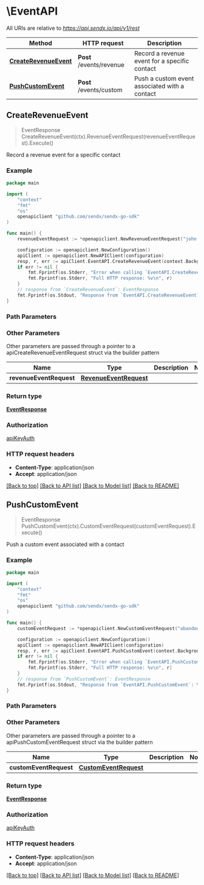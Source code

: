 # \EventAPI

All URIs are relative to *https://api.sendx.io/api/v1/rest*

Method | HTTP request | Description
------------- | ------------- | -------------
[**CreateRevenueEvent**](EventAPI.md#CreateRevenueEvent) | **Post** /events/revenue | Record a revenue event for a specific contact
[**PushCustomEvent**](EventAPI.md#PushCustomEvent) | **Post** /events/custom | Push a custom event associated with a contact



## CreateRevenueEvent

> EventResponse CreateRevenueEvent(ctx).RevenueEventRequest(revenueEventRequest).Execute()

Record a revenue event for a specific contact



### Example

```go
package main

import (
	"context"
	"fmt"
	"os"
	openapiclient "github.com/sendx/sendx-go-sdk"
)

func main() {
	revenueEventRequest := *openapiclient.NewRevenueEventRequest("john.doe@example.com", float32(123.23), "INR", "app", int32(1669990400)) // RevenueEventRequest | 

	configuration := openapiclient.NewConfiguration()
	apiClient := openapiclient.NewAPIClient(configuration)
	resp, r, err := apiClient.EventAPI.CreateRevenueEvent(context.Background()).RevenueEventRequest(revenueEventRequest).Execute()
	if err != nil {
		fmt.Fprintf(os.Stderr, "Error when calling `EventAPI.CreateRevenueEvent``: %v\n", err)
		fmt.Fprintf(os.Stderr, "Full HTTP response: %v\n", r)
	}
	// response from `CreateRevenueEvent`: EventResponse
	fmt.Fprintf(os.Stdout, "Response from `EventAPI.CreateRevenueEvent`: %v\n", resp)
}
```

### Path Parameters



### Other Parameters

Other parameters are passed through a pointer to a apiCreateRevenueEventRequest struct via the builder pattern


Name | Type | Description  | Notes
------------- | ------------- | ------------- | -------------
 **revenueEventRequest** | [**RevenueEventRequest**](RevenueEventRequest.md) |  | 

### Return type

[**EventResponse**](EventResponse.md)

### Authorization

[apiKeyAuth](../README.md#apiKeyAuth)

### HTTP request headers

- **Content-Type**: application/json
- **Accept**: application/json

[[Back to top]](#) [[Back to API list]](../README.md#documentation-for-api-endpoints)
[[Back to Model list]](../README.md#documentation-for-models)
[[Back to README]](../README.md)


## PushCustomEvent

> EventResponse PushCustomEvent(ctx).CustomEventRequest(customEventRequest).Execute()

Push a custom event associated with a contact



### Example

```go
package main

import (
	"context"
	"fmt"
	"os"
	openapiclient "github.com/sendx/sendx-go-sdk"
)

func main() {
	customEventRequest := *openapiclient.NewCustomEventRequest("abandoned_cart", "john.doe@example.com", map[string]string{"key": "Inner_example"}, int32(1669990400)) // CustomEventRequest | 

	configuration := openapiclient.NewConfiguration()
	apiClient := openapiclient.NewAPIClient(configuration)
	resp, r, err := apiClient.EventAPI.PushCustomEvent(context.Background()).CustomEventRequest(customEventRequest).Execute()
	if err != nil {
		fmt.Fprintf(os.Stderr, "Error when calling `EventAPI.PushCustomEvent``: %v\n", err)
		fmt.Fprintf(os.Stderr, "Full HTTP response: %v\n", r)
	}
	// response from `PushCustomEvent`: EventResponse
	fmt.Fprintf(os.Stdout, "Response from `EventAPI.PushCustomEvent`: %v\n", resp)
}
```

### Path Parameters



### Other Parameters

Other parameters are passed through a pointer to a apiPushCustomEventRequest struct via the builder pattern


Name | Type | Description  | Notes
------------- | ------------- | ------------- | -------------
 **customEventRequest** | [**CustomEventRequest**](CustomEventRequest.md) |  | 

### Return type

[**EventResponse**](EventResponse.md)

### Authorization

[apiKeyAuth](../README.md#apiKeyAuth)

### HTTP request headers

- **Content-Type**: application/json
- **Accept**: application/json

[[Back to top]](#) [[Back to API list]](../README.md#documentation-for-api-endpoints)
[[Back to Model list]](../README.md#documentation-for-models)
[[Back to README]](../README.md)

